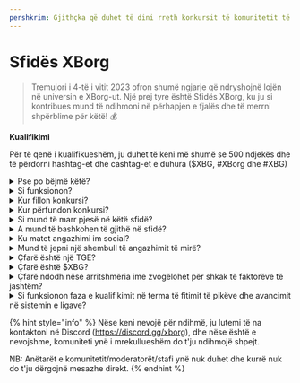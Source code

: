 ```yaml
---
pershkrim: Gjithçka që duhet të dini rreth konkursit të komunitetit të XBorg-ut. Vjen në shtator 2023
---
```


# Sfidës XBorg

> Tremujori i 4-të i vitit 2023 ofron shumë ngjarje që ndryshojnë lojën në universin e XBorg-ut. Një prej tyre është Sfidës XBorg, ku ju si kontribues mund të ndihmoni në përhapjen e fjalës dhe të merrni shpërblime për këtë! 💰

**Kualifikimi**

Për të qenë i kualifikueshëm, ju duhet të keni më shumë se 500 ndjekës dhe të përdorni hashtag-et dhe cashtag-et e duhura ($XBG, #XBorg dhe #XBG)

<details>

<summary>Pse po bëjmë këtë?</summary>

Qëllimi ynë është të rrisim ndërgjegjësimin rreth XBorg-ut duke treguar komunitetin tonë fantastik, produktet tona dhe tokenin. Organizimi i një konkursi është metoda jonë e zgjedhur për të nxitur një përvojë të këndshme dhe bashkëpunuese.

</details>

<details>

<summary>Si funksionon?</summary>

Merrni pjesë në mënyrë të gjërë duke respektuar [rregullat](rules-test.md) dhe duke ndjekur praktikat më të mira (lidhje me praktikat më të mira). Do të mblidhni pikë bazuar në ndikimin e angazhimit tuaj, dhe sa më me aftësi të arrini këtë, aq më të mëdha do të jenë shpërblimet që ju dhe liga juaj mund të arrijnë.

</details>

<details>

<summary>Kur fillon konkursi?</summary>

Konkursi është planifikuar të fillojë në datën 1 shtator ose 30 shtator 2023, në bazë të progresit tonë.

</details>

<details>

<summary>Kur përfundon konkursi?</summary>

Konkursi do të përfundojë dy javë pas Eventit të Gjenerimit të Tokenit ([TGE](./#what-is-a-tge)), datën specifike të cilit do të komunikohet në një kohë më të vonë.

</details>

<details>

<summary>Si mund të marr pjesë në këtë sfidë?</summary>

Pas plotësimit të kërkesës për të pasur më shumë se 500 ndjekës në Twitter, do t'ju caktohen pikë bazuar në Rangun e Përfshirjes së Influencuesve të XBorg-ut në LunarCrush. Mos harroni të përfshini #XBorg, $XBG ose #XBG në tweet-e tuaja për njohje të saktë.

</details>

<details>

<summary>A mund të bashkohen të gjithë në sfidë?</summary>

Sfidës i mund të bashkohen të gjithë, por pikët tuaja do të numërohen vetëm nëse keni të paktën 500 ndjekës në Twitter.

</details>

<details>

<summary>Ku matet angazhimi im social?</summary>

LunarCrush merr të dhënat drejtpërdrejt nga Twitter-i, duke na lejuar të nxjerrim dhe analizojmë këto informacione. Si rezultat, ne fokusohemi ekskluzivisht në matjen e angazhimit tuaj në Twitter. Ju lutemi të keni parasysh se angazhimet në platforma sociale të tjera nuk merren në konsideratë. Për më shumë informacione, vizitoni [https://lunarcrush.com/faq.](https://lunarcrush.com/faq.)

</details>

<details>

<summary>Mund të jepni një shembull të angazhimit të mirë?</summary>

Angazhimi efektiv përfshin krijimin e përmbajtjes tërheqëse duke përdorur hashtag-et, cashtag-et dhe emoji-t. Për udhëzime të mëtejshme, mund të konsultoheni me udhëzuesin tonë të praktikave më të mira: {LINK}

</details>

<details>

<summary>Çfarë është një TGE?</summary>

TGE është shkurtesa e "Token Generation Event" (Ngjarje e Gjenerimit të Tokenit), një term i përdorur kryesisht në fushën e blockchain dhe kriptovalutave.

**Çfarë ndodh gjatë një TGE?**

Një TGE përfshin krijimin dhe shpërndarjen e një kriptovalute ose tokeni të ri për pjesëmarrësit e hershëm, zakonisht për të mbledhur fonde për një projekt të ri. Ky proces përfshin kompaninë ose organizatën që lëshon një numër të caktuar tokenësh për mbështetësit ose investitorët fillestarë.

**Si ndryshon një TGE nga një ICO?**

Ndërsa të dyja TGE-t dhe ICO-t (Ofertat e Parë të Monedhës) janë metoda për të mbledhur fonde duke përdorur tokenë, termat ndonjëherë përdoren në mënyrë të zëvendësueshme. Megjithatë, profesionistët e industrisë shpesh preferojnë "TGE" sepse theksojnë gjenerimin dhe shpërndarjen e tokenëve, në vend që të theksojnë aspektin e "ofertës" ose shitjes.

</details>

<details>

<summary>Çfarë është $XBG?</summary>

[$XBG](../../06-or-token/xbg.md) është një token digjital i lidhur me projektin XBorg.

</details>

<details>

<summary>Çfarë ndodh nëse arritshmëria ime zvogëlohet për shkak të faktorëve të jashtëm?</summary>

Nëse nuk e ruani ose rritni angazhimin, renditja juaj si influencer do të zvogëlohet, duke rezultuar në më pak pikë ditore. Megjithatë, pikët që keni fituar tashmë nuk humbasin.

</details>

<details>

<summary>Si funksionon faza e kualifikimit në terma të fitimit të pikëve dhe avancimit në sistemin e ligave?</summary>

Gjatë fazave të kualifikimit, pjesëmarrësit mblidhin pikë ditore dhe ngjiten në rendin e tabelës. Ne do të ruajmë një momentan të fundit të renditjes nga Faza e Kualifikimit 1 dhe Faza e Kualifikimit 2. Pas kësaj, në bazë të numrit të pjesëmarrësve dhe suksesit të objektivave kolektive, do të jepen vende në Ligat e ndryshme. Performuesit më të mirë nga secila fazë e kualifikimit pastaj do të marrin ftesa për të bashkuar ligën më të përshtatshme në bazë të nivelit të tyre të aftësisë.

Përmes këtyre ligave, sezoni i parë do të fillojë, duke sjellë me vete shpërblime që janë shumë tërheqëse për t'u injoruar. Kjo shënon fillimin e vërtetë të lojës. Përveç shpërblimeve substanciale, kualifikimi duhet të qëndrojë si një synim parësor për shumë gjatë fazave të kualifikimit.

</details>

{% hint style="info" %}
Nëse keni nevojë për ndihmë, ju lutemi të na kontaktoni në Discord (https://discord.gg/xborg), dhe nëse është e nevojshme, komuniteti ynë i mrekullueshëm do t'ju ndihmojë shpejt.

NB: Anëtarët e komunitetit/moderatorët/stafi ynë nuk duhet dhe kurrë nuk do t'ju dërgojnë mesazhe direkt.
{% endhint %}